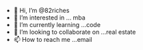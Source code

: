 - 👋 Hi, I’m @82riches
- 👀 I’m interested in ... mba
- 🌱 I’m currently learning ...code
- 💞️ I’m looking to collaborate on ...real estate 
- 📫 How to reach me ...email 

<!---
82riches/82riches is a ✨ special ✨ repository because its `README.md` (this file) appears on your GitHub profile.
You can click the Preview link to take a look at your changes.
--->
